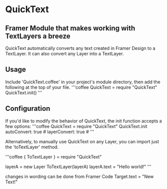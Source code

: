 # QuickText
## Framer Module that makes working with TextLayers a breeze

QuickText automatically converts any text created in Framer Design to a TextLayer. 
It can also convert any Layer into a TextLayer.

## Usage
Include 'QuickText.coffee' in your project's module directory, then add the following at the top of your file.
'''coffee
QuickText = require "QuickText"
QuickText.init()
'''

## Configuration
If you'd like to modify the behavior of QuickText, the init function accepts a few options:
'''coffee
QuickText = require "QuickText"
QuickText.init
    autoConvert: true    # <boolean>
    layerConvert: true   # <boolean>
'''

Alternatively, to manually use QuickText on any Layer, you can import just the 'toTextLayer' method.

'''coffee
{ ToTextLayer } = require "QuickText"

layerA = new Layer
ToTextLayer(layerA)
layerA.text = "Hello world!"
'''


changes in wording can be done from Framer Code  Target.text = "New Text!"
